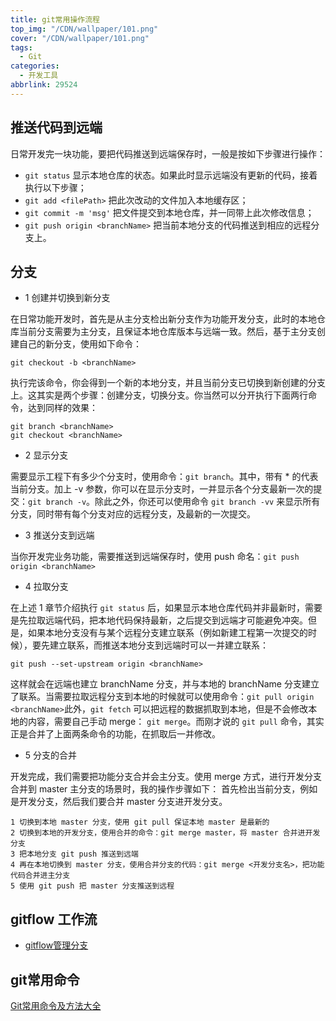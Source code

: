 ```yaml
---
title: git常用操作流程
top_img: "/CDN/wallpaper/101.png"
cover: "/CDN/wallpaper/101.png"
tags:
  - Git
categories:
  - 开发工具
abbrlink: 29524
---
```


## 推送代码到远端

日常开发完一块功能，要把代码推送到远端保存时，一般是按如下步骤进行操作：

- `git status` 显示本地仓库的状态。如果此时显示远端没有更新的代码，接着执行以下步骤；
- `git add <filePath>` 把此次改动的文件加入本地缓存区；
- `git commit -m 'msg'` 把文件提交到本地仓库，并一同带上此次修改信息；
- `git push origin <branchName>` 把当前本地分支的代码推送到相应的远程分支上。

## 分支

- 1 创建并切换到新分支

在日常功能开发时，首先是从主分支检出新分支作为功能开发分支，此时的本地仓库当前分支需要为主分支，且保证本地仓库版本与远端一致。然后，基于主分支创建自己的新分支，使用如下命令：

```
git checkout -b <branchName>
```

执行完该命令，你会得到一个新的本地分支，并且当前分支已切换到新创建的分支上。这其实是两个步骤：创建分支，切换分支。你当然可以分开执行下面两行命令，达到同样的效果：

```
git branch <branchName>
git checkout <branchName>
```

- 2 显示分支

需要显示工程下有多少个分支时，使用命令：`git branch`。其中，带有 \* 的代表当前分支。加上 -v 参数，你可以在显示分支时，一并显示各个分支最新一次的提交：`git branch -v`。除此之外，你还可以使用命令 `git branch -vv` 来显示所有分支，同时带有每个分支对应的远程分支，及最新的一次提交。

- 3 推送分支到远端

当你开发完业务功能，需要推送到远端保存时，使用 push 命名：`git push origin <branchName>`

- 4 拉取分支

在上述 1 章节介绍执行 `git status` 后，如果显示本地仓库代码并非最新时，需要是先拉取远端代码，把本地代码保持最新，之后提交到远端才可能避免冲突。但是，如果本地分支没有与某个远程分支建立联系（例如新建工程第一次提交的时候），要先建立联系，而推送本地分支到远端时可以一并建立联系：

```
git push --set-upstream origin <branchName>
```

这样就会在远端也建立 branchName 分支，并与本地的 branchName 分支建立了联系。当需要拉取远程分支到本地的时候就可以使用命令：`git pull origin <branchName>`此外，`git fetch` 可以把远程的数据抓取到本地，但是不会修改本地的内容，需要自己手动 merge： `git merge`。而刚才说的 `git pull` 命令，其实正是合并了上面两条命令的功能，在抓取后一并修改。

- 5 分支的合并

开发完成，我们需要把功能分支合并会主分支。使用 merge 方式，进行开发分支合并到 master 主分支的场景时，我的操作步骤如下：
首先检出当前分支，例如是开发分支，然后我们要合并 master 分支进开发分支。

```
1 切换到本地 master 分支，使用 git pull 保证本地 master 是最新的
2 切换到本地的开发分支，使用合并的命令：git merge master，将 master 合并进开发分支
3 把本地分支 git push 推送到远端
4 再在本地切换到 master 分支，使用合并分支的代码：git merge <开发分支名>，把功能代码合并进主分支
5 使用 git push 把 master 分支推送到远程
```

## gitflow 工作流
- [gitflow管理分支](https://www.cnblogs.com/jeffery-zou/p/10280167.html)

## git常用命令
[Git常用命令及方法大全](https://blog.csdn.net/web_csdn_share/article/details/79243308)